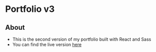 # Portfolio v3

## About

+ This is the second version of my portfolio built with React and Sass
+ You can find the live version [here](https://www.henrypercy.co.uk/)
